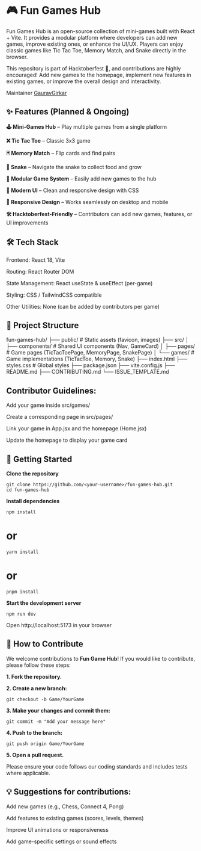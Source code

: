 

# 🎮 Fun Games Hub


Fun Games Hub is an open-source collection of mini-games built with React + Vite. It provides a modular platform where developers can add new games, improve existing ones, or enhance the UI/UX. Players can enjoy classic games like Tic Tac Toe, Memory Match, and Snake directly in the browser.

This repository is part of Hacktoberfest 🍂, and contributions are highly encouraged! Add new games to the homepage, implement new features in existing games, or improve the overall design and interactivity.

Maintainer [GauravGirkar](https://github.com/GauravGirkar)

## **✨ Features (Planned & Ongoing)**

**🕹️ Mini-Games Hub** – Play multiple games from a single platform

**❌ Tic Tac Toe** – Classic 3x3 game

**🃏 Memory Match** – Flip cards and find pairs

**🐍 Snake** – Navigate the snake to collect food and grow

**🧩 Modular Game System** – Easily add new games to the hub

**🎨 Modern UI** – Clean and responsive design with CSS

**📱 Responsive Design** – Works seamlessly on desktop and mobile

**🛠️ Hacktoberfest-Friendly** – Contributors can add new games, features, or UI improvements



## 🛠️ Tech Stack



Frontend: React 18, Vite

Routing: React Router DOM

State Management: React useState & useEffect (per-game)

Styling: CSS / TailwindCSS compatible

Other Utilities: None (can be added by contributors per game)



## 📂 Project Structure


fun-games-hub/
├── public/                 # Static assets (favicon, images)
├── src/
│   ├── components/         # Shared UI components (Nav, GameCard)
│   ├── pages/              # Game pages (TicTacToePage, MemoryPage, SnakePage)
│   └── games/              # Game implementations (TicTacToe, Memory, Snake)
├── index.html
├── styles.css              # Global styles
├── package.json
├── vite.config.js
├── README.md
├── CONTRIBUTING.md
└── ISSUE_TEMPLATE.md




## Contributor Guidelines:



Add your game inside src/games/

Create a corresponding page in src/pages/

Link your game in App.jsx and the homepage (Home.jsx)

Update the homepage to display your game card



## 🚀 Getting Started



**Clone the repository**

    git clone https://github.com/<your-username>/fun-games-hub.git
    cd fun-games-hub


**Install dependencies**

    npm install

# or

    yarn install

# or

    pnpm install


**Start the development server**

    npm run dev


Open http://localhost:5173  in your browser



## 🎯 How to Contribute


We welcome contributions to **Fun Game Hub**! If you would like to contribute, please follow these steps:

**1.  Fork the repository.**
    
**2.  Create a new branch:**
    
    git checkout -b Game/YourGame
    
**3.  Make your changes and commit them:**
    
    git commit -m "Add your message here"
    
**4.  Push to the branch:**
    
    git push origin Game/YourGame
    
**5.  Open a pull request.**
    

Please ensure your code follows our coding standards and includes tests where applicable.


## 💡 Suggestions for contributions:

Add new games (e.g., Chess, Connect 4, Pong)

Add features to existing games (scores, levels, themes)

Improve UI animations or responsiveness

Add game-specific settings or sound effects

